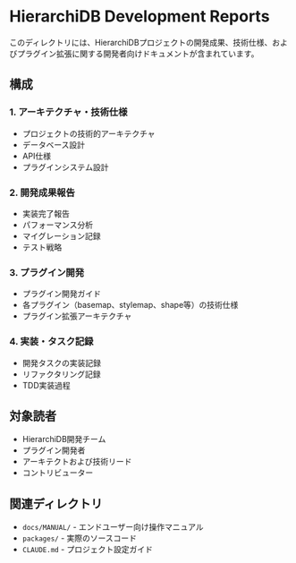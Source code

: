 # HierarchiDB Development Reports

このディレクトリには、HierarchiDBプロジェクトの開発成果、技術仕様、およびプラグイン拡張に関する開発者向けドキュメントが含まれています。

## 構成

### 1. アーキテクチャ・技術仕様
- プロジェクトの技術的アーキテクチャ
- データベース設計
- API仕様
- プラグインシステム設計

### 2. 開発成果報告
- 実装完了報告
- パフォーマンス分析
- マイグレーション記録
- テスト戦略

### 3. プラグイン開発
- プラグイン開発ガイド
- 各プラグイン（basemap、stylemap、shape等）の技術仕様
- プラグイン拡張アーキテクチャ

### 4. 実装・タスク記録
- 開発タスクの実装記録
- リファクタリング記録
- TDD実装過程

## 対象読者

- HierarchiDB開発チーム
- プラグイン開発者
- アーキテクトおよび技術リード
- コントリビューター

## 関連ディレクトリ

- `docs/MANUAL/` - エンドユーザー向け操作マニュアル
- `packages/` - 実際のソースコード
- `CLAUDE.md` - プロジェクト設定ガイド